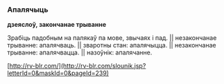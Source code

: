 ### Апалячыць
**дзеяслоў, закончанае трыванне**

Зрабіць падобным на палякаў па мове, звычаях і пад. || незакончанае трыванне: апалячваць. || зваротны стан: апалячыцца. || незакончанае трыванне: апалячвацца. || назоўнік: апалячанне.

<a rel="author">[http://rv-blr.com/](http://rv-blr.com/slounik.jsp?letterId=0&maskId=0&pageId=239)</a>
